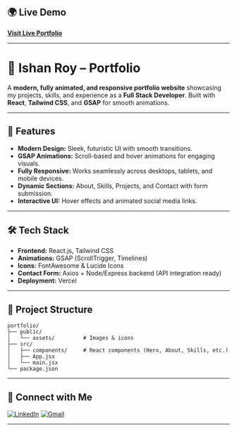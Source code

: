 ## 🌍 Live Demo

**[Visit Live Portfolio](https://ishanroy-portfolio.vercel.app/)**

---

# 🌌 Ishan Roy – Portfolio

A **modern, fully animated, and responsive portfolio website** showcasing my projects, skills, and experience as a **Full Stack Developer**.
Built with **React**, **Tailwind CSS**, and **GSAP** for smooth animations.

---

## 🚀 Features

* **Modern Design:** Sleek, futuristic UI with smooth transitions.
* **GSAP Animations:** Scroll-based and hover animations for engaging visuals.
* **Fully Responsive:** Works seamlessly across desktops, tablets, and mobile devices.
* **Dynamic Sections:** About, Skills, Projects, and Contact with form submission.
* **Interactive UI:** Hover effects and animated social media links.

---

## 🛠️ Tech Stack

* **Frontend:** React.js, Tailwind CSS
* **Animations:** GSAP (ScrollTrigger, Timelines)
* **Icons:** FontAwesome & Lucide Icons
* **Contact Form:** Axios + Node/Express backend (API integration ready)
* **Deployment:** Vercel

---

## 📂 Project Structure

```
portfolio/
├── public/
│   └── assets/         # Images & icons
├── src/
│   ├── components/     # React components (Hero, About, Skills, etc.)
│   ├── App.jsx
│   └── main.jsx
└── package.json
```

---

## 🤝 Connect with Me

[![LinkedIn](https://img.shields.io/badge/LinkedIn-0077B5?style=for-the-badge\&logo=linkedin\&logoColor=white)](https://www.linkedin.com/in/ishanroy-radx/)
[![Gmail](https://img.shields.io/badge/Gmail-D14836?style=for-the-badge\&logo=gmail\&logoColor=white)](mailto:ishanroy3118107@gmail.com)

---
